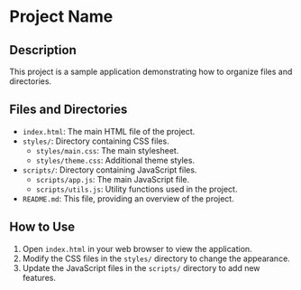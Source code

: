 # Project Name

## Description
This project is a sample application demonstrating how to organize files and directories.

## Files and Directories

- `index.html`: The main HTML file of the project.
- `styles/`: Directory containing CSS files.
  - `styles/main.css`: The main stylesheet.
  - `styles/theme.css`: Additional theme styles.
- `scripts/`: Directory containing JavaScript files.
  - `scripts/app.js`: The main JavaScript file.
  - `scripts/utils.js`: Utility functions used in the project.
- `README.md`: This file, providing an overview of the project.

## How to Use
1. Open `index.html` in your web browser to view the application.
2. Modify the CSS files in the `styles/` directory to change the appearance.
3. Update the JavaScript files in the `scripts/` directory to add new features.
